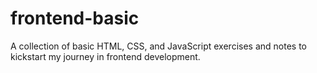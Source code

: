 # frontend-basic
A collection of basic HTML, CSS, and JavaScript exercises and notes to kickstart my journey in frontend development.

